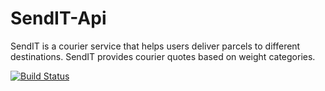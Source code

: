 # SendIT-Api

SendIT is a courier service that helps users deliver parcels to different destinations. SendIT provides courier quotes based on weight categories.

[![Build Status](https://travis-ci.com/JamesMudidi/SendIT-Api.svg?branch=Api)](https://travis-ci.com/JamesMudidi/SendIT-Api)
